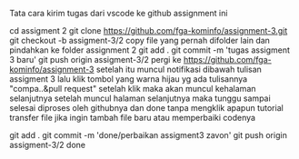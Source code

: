 Tata cara kirim tugas dari vscode ke github assignment ini

cd assigment 2
git clone https://github.com/fga-kominfo/assignment-3.git
git checkout -b assigment-3/2
copy file yang pernah difolder lain dan pindahkan ke folder assignment 2
git add .
git commit -m 'tugas assigment 3 baru'
git push origin assigment-3/2
pergi ke https://github.com/fga-kominfo/assignment-3
setelah itu muncul notifikasi dibawah tulisan assigment 3
lalu klik tombol yang warna hijau yg ada tulisannya "compa..&pull request"
setelah klik maka akan muncul kehalaman selanjutnya
setelah muncul halaman selanjutnya maka tunggu sampai selesai diproses oleh githubnya
dan done tanpa mengklik apapun
tutorial transfer file jika ingin tambah file baru atau memperbaiki codenya

git add .
git commit -m 'done/perbaikan assigment3 zavon'
git push origin assigment-3/2
done
